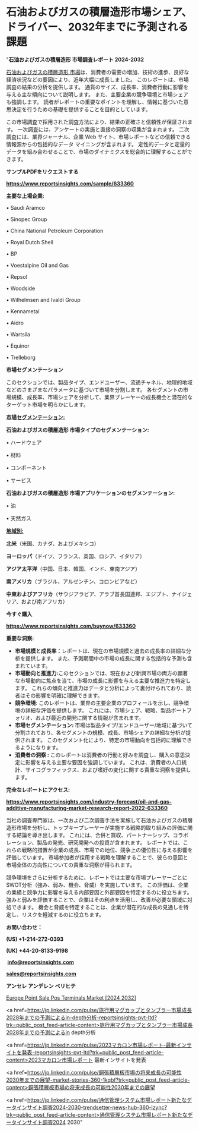 # 石油およびガスの積層造形市場シェア、ドライバー、2032年までに予測される課題

"<strong>石油およびガスの積層造形 市場調査レポート 2024-2032</strong>

<a href=https://www.reportsinsights.com/sample/633360>石油およびガスの積層造形 市場</a>は、消費者の需要の増加、技術の進歩、良好な経済状況などの要因により、近年大幅に成長しました。 このレポートは、市場調査の結果の分析を提供します。 通貨のサイズ、成長率、消費者行動に影響を与える主な傾向について説明します。 また、主要企業の競争環境と市場シェアも強調します。 読者がレポートの重要なポイントを理解し、情報に基づいた意思決定を行うための基礎を提供することを目的としています。

この市場調査で採用された調査方法により、結果の正確さと信頼性が保証されます。 一次調査には、アンケートの実施と直接の洞察の収集が含まれます。 二次調査には、業界ジャーナル、企業 Web サイト、市場レポートなどの信頼できる情報源からの包括的なデータ マイニングが含まれます。 定性的データと定量的データを組み合わせることで、市場のダイナミクスを総合的に理解することができます。

<strong><b>サンプルPDFをリクエストする</b></strong>

<a href=https://www.reportsinsights.com/sample/633360><strong><u>https://www.reportsinsights.com/sample/633360</u></strong></a>

<strong>主要な上場企業:</strong>

• Saudi Aramco

• Sinopec Group

• China National Petroleum Corporation

• Royal Dutch Shell

• BP

• Voestalpine Oil and Gas

• Repsol

• Woodside

• Wilhelmsen and Ivaldi Group

• Kennametal

• Aidro

• Wartsila

• Equinor

• Trelleborg

<strong>市場セグメンテーション</strong>

このセクションでは、製品タイプ、エンドユーザー、流通チャネル、地理的地域などのさまざまなパラメータに基づいて市場を分割します。 各セグメントの市場規模、成長率、市場シェアを分析して、業界プレーヤーの成長機会と潜在的なターゲット市場を明らかにします。

<strong><u>市場セグメンテーション</u></strong><strong><u>:</u></strong>

<strong>石油およびガスの積層造形 市場タイプのセグメンテーション:</strong>

• ハードウェア

• 材料

• コンポーネント

• サービス

<strong>石油およびガスの積層造形 市場アプリケーションのセグメンテーション:</strong>

• 油

• 天然ガス

<strong><u>地域別</u></strong><strong><u>:</u></strong>

<strong>北米</strong>（米国、カナダ、およびメキシコ）

<strong>ヨーロッパ</strong>（ドイツ、フランス、英国、ロシア、イタリア）

<strong>アジア太平洋</strong>（中国、日本、韓国、インド、東南アジア）

<strong>南アメリカ</strong>（ブラジル、アルゼンチン、コロンビアなど）

<strong>中東およびアフリカ</strong>（サウジアラビア、アラブ首長国連邦、エジプト、ナイジェリア、および南アフリカ）

<strong>今すぐ購入</strong>

<a href=https://www.reportsinsights.com/buynow/633360><strong><u>https://www.reportsinsights.com/buynow/633360</u></strong></a>

<strong>重要な洞察:</strong>
<ul>
  <li><strong>市場規模と成長率：</strong>レポートは、現在の市場規模と過去の成長率の詳細な分析を提供します。 また、予測期間中の市場の成長に関する包括的な予測も含まれています。</li>
  <li><strong>市場動向と推進力:</strong>このセクションでは、現在および新興市場の両方の顕著な市場動向に焦点を当て、市場の成長に影響を与える主要な推進力を特定します。 これらの傾向と推進力はデータと分析によって裏付けられており、読者はその影響を明確に理解できます。</li>
  <li><strong>競争環境</strong>: このレポートは、業界の主要企業のプロフィールを示し、競争環境の詳細な評価を提供します。 これには、市場シェア、戦略、製品ポートフォリオ、および最近の開発に関する情報が含まれます。</li>
  <li><strong>市場セグメンテーション: </strong>市場は製品タイプ/エンドユーザー/地域に基づいて分割されており、各セグメントの規模、成長、市場シェアの詳細な分析が提供されます。 このセグメント化により、特定の市場動向を包括的に理解できるようになります。</li>
  <li><strong>消費者の洞察 : </strong>このレポートは消費者の行動と好みを調査し、購入の意思決定に影響を与える主要な要因を強調しています。 これは、消費者の人口統計、サイコグラフィックス、および嗜好の変化に関する貴重な洞察を提供します。</li>
</ul>
<strong>完全なレポートにアクセス:</strong>

<a href=https://www.reportsinsights.com/industry-forecast/oil-and-gas-additive-manufacturing-market-research-report-2022-633360><strong><u><b>https://www.reportsinsights.com/industry-forecast/oil-and-gas-additive-manufacturing-market-research-report-2022-633360</b></u></strong></a>

当社の調査専門家は、一次および二次調査手法を実施して石油およびガスの積層造形市場を分析し、トップキープレーヤーが実施する戦略的取り組みの評価に関する結論を導き出します。 これには、合併と買収、パートナーシップ、コラボレーション、製品の発売、研究開発への投資が含まれます。 レポートでは、これらの戦略的措置が企業の成長、市場での地位、競争上の優位性に与える影響を評価しています。 市場参加者が採用する戦略を理解することで、彼らの意図と市場全体の方向性についての貴重な洞察が得られます。

競争環境をさらに分析するために、レポートでは主要な市場プレーヤーごとにSWOT分析（強み、弱み、機会、脅威）を実施しています。 この評価は、企業の業績と競争力に影響を与える内部要因と外部要因を特定するのに役立ちます。 強みと弱みを評価することで、企業はその利点を活用し、改善が必要な領域に対処できます。 機会と脅威を特定することは、企業が潜在的な成長の見通しを特定し、リスクを軽減するのに役立ちます。

<strong>お問い合わせ：</strong>

<strong>(US) +1-214-272-0393</strong>

<strong>(UK) +44-20-8133-9198</strong>

<strong> </strong><a href=info@reportsinsights.com><strong><u>info@reportsinsights.com</u></strong></a>

<a href=sales@reportsinsights.com><strong><u>sales@reportsinsights.com</u></strong></a>

<strong>アンセレ アンデレン ベリヒテ</strong>

<a href=https://www.linkedin.com/pulse/europe-point-sale-pos-terminals-markets-2024-comprehensive-zcalf/>Europe Point Sale Pos Terminals Market [2024 2032]</a>

<a href=https://jp.linkedin.com/pulse/旅行用マグカップとタンブラー市場成長2028年までの予測によるin-depth分析-reportsinsights-pvt-ltd?trk=public_post_feed-article-content>旅行用マグカップとタンブラー市場成長2028年までの予測によるin depth分析</a>

<a href=https://jp.linkedin.com/pulse/2023マカロン市場レポート-最新インサイトを発表-reportsinsights-pvt-ltd?trk=public_post_feed-article-content>2023マカロン市場レポート 最新インサイトを発表</a>

<a href=https://jp.linkedin.com/pulse/銅張積層板市場の将来成長の可能性2030年までの展望-market-stories-360-1kqbf?trk=public_post_feed-article-content>銅張積層板市場の将来成長の可能性2030年までの展望</a>

<a href=https://jp.linkedin.com/pulse/通信管理システム市場レポート新たなデータインサイト調査2024-2030-trendsetter-news-hub-360-lzync?trk=public_post_feed-article-content>通信管理システム市場レポート新たなデータインサイト調査2024 2030</a>"
